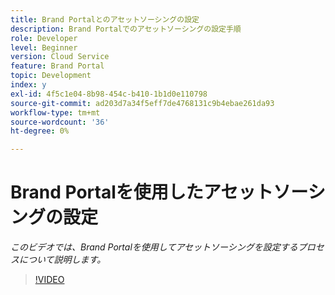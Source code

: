 ```yaml
---
title: Brand Portalとのアセットソーシングの設定
description: Brand Portalでのアセットソーシングの設定手順
role: Developer
level: Beginner
version: Cloud Service
feature: Brand Portal
topic: Development
index: y
exl-id: 4f5c1e04-8b98-454c-b410-1b1d0e110798
source-git-commit: ad203d7a34f5eff7de4768131c9b4ebae261da93
workflow-type: tm+mt
source-wordcount: '36'
ht-degree: 0%

---
```


# Brand Portalを使用したアセットソーシングの設定

*このビデオでは、Brand Portalを使用してアセットソーシングを設定するプロセスについて説明します。*

>[!VIDEO](https://video.tv.adobe.com/v/335451?quality=9&learn=on)
